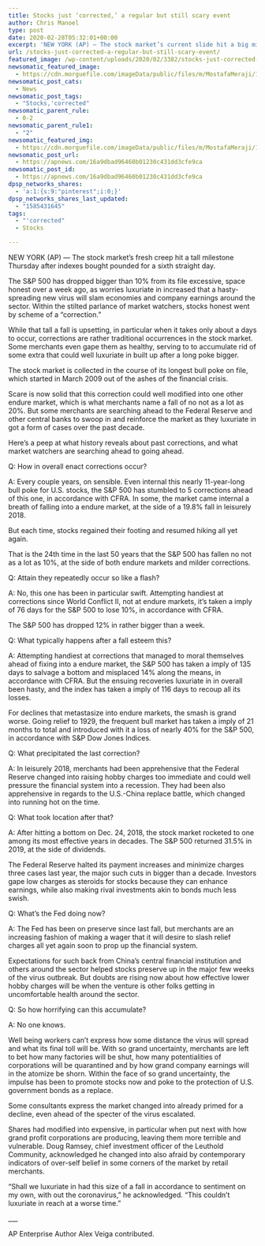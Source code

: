 ```yaml
---
title: Stocks just ‘corrected,’ a regular but still scary event
author: Chris Manoel
type: post
date: 2020-02-28T05:32:01+00:00
excerpt: 'NEW YORK (AP) — The stock market’s current slide hit a big milestone Thursday after indexes got pounded for a sixth straight day.The S&amp;P 500 has dropped more than 10% from its record high, set just over a week ago, as worries have increased that a fast-spreading new virus will slam economies and corporate profits&hellip;'
url: /stocks-just-corrected-a-regular-but-still-scary-event/
featured_image: /wp-content/uploads/2020/02/3382/stocks-just-corrected-a-regular-but-still-scary-event.jpg
newsomatic_featured_image:
  - https://cdn.morguefile.com/imageData/public/files/m/MostafaMeraji/12/p/25e674bacae16d2503a0107a3b33c16d.jpg
newsomatic_post_cats:
  - News
newsomatic_post_tags:
  - "Stocks,'corrected"
newsomatic_parent_rule:
  - 0-2
newsomatic_parent_rule1:
  - "2"
newsomatic_featured_img:
  - https://cdn.morguefile.com/imageData/public/files/m/MostafaMeraji/12/p/25e674bacae16d2503a0107a3b33c16d.jpg
newsomatic_post_url:
  - https://apnews.com/16a9dbad96460b01230c431dd3cfe9ca
newsomatic_post_id:
  - https://apnews.com/16a9dbad96460b01230c431dd3cfe9ca
dpsp_networks_shares:
  - 'a:1:{s:9:"pinterest";i:0;}'
dpsp_networks_shares_last_updated:
  - "1585431645"
tags:
  - "'corrected"
  - Stocks

---
```

<div class="Article" data-key="article">
  <p class="Component-root-0-2-76 Component-p-0-2-68">
    NEW YORK (AP) — The stock market’s fresh creep hit a tall milestone Thursday after indexes bought pounded for a sixth straight day.
  </p>
  
  <p class="Component-root-0-2-76 Component-p-0-2-68">
    The S&P 500 has dropped bigger than 10% from its file excessive, space honest over a week ago, as worries luxuriate in increased that a hasty-spreading new virus will slam economies and company earnings around the sector. Within the stilted parlance of market watchers, stocks honest went by scheme of a “correction.”
  </p>
  
  <p class="Component-root-0-2-76 Component-p-0-2-68">
    While that tall a fall is upsetting, in particular when it takes only about a days to occur, corrections are rather traditional occurrences in the stock market. Some merchants even gape them as healthy, serving to to accumulate rid of some extra that could well luxuriate in built up after a long poke bigger.
  </p>
  
  <div data-key="ad-placeholder" id="div-gpt-ad-1470255291270-0" class="DFPSlot Component-dfp-0-2-72 Component-ad-0-2-39">
  </div>
  
  <p class="Component-root-0-2-76 Component-p-0-2-68">
    The stock market is collected in the course of its longest bull poke on file, which started in March 2009 out of the ashes of the financial crisis.
  </p>
  
  <p class="Component-root-0-2-76 Component-p-0-2-68">
    Scare is now solid that this correction could well modified into one other endure market, which is what merchants name a fall of no not as a lot as 20%. But some merchants are searching ahead to the Federal Reserve and other central banks to swoop in and reinforce the market as they luxuriate in got a form of cases over the past decade.
  </p>
  
  <p class="Component-root-0-2-76 Component-p-0-2-68">
    Here’s a peep at what history reveals about past corrections, and what market watchers are searching ahead to going ahead.
  </p>
  
  <p class="Component-root-0-2-76 Component-p-0-2-68">
    Q: How in overall enact corrections occur?
  </p>
  
  <p class="Component-root-0-2-76 Component-p-0-2-68">
    A: Every couple years, on sensible. Even internal this nearly 11-year-long bull poke for U.S. stocks, the S&P 500 has stumbled to 5 corrections ahead of this one, in accordance with CFRA. In some, the market came internal a breath of falling into a endure market, at the side of a 19.8% fall in leisurely 2018.
  </p>
  
  <p class="Component-root-0-2-76 Component-p-0-2-68">
    But each time, stocks regained their footing and resumed hiking all yet again.
  </p>
  
  <p class="Component-root-0-2-76 Component-p-0-2-68">
    That is the 24th time in the last 50 years that the S&P 500 has fallen no not as a lot as 10%, at the side of both endure markets and milder corrections.
  </p>
  
  <p class="Component-root-0-2-76 Component-p-0-2-68">
    Q: Attain they repeatedly occur so like a flash?
  </p>
  
  <p class="Component-root-0-2-76 Component-p-0-2-68">
    A: No, this one has been in particular swift. Attempting handiest at corrections since World Conflict II, not at endure markets, it’s taken a imply of 76 days for the S&P 500 to lose 10%, in accordance with CFRA.
  </p>
  
  <p class="Component-root-0-2-76 Component-p-0-2-68">
    The S&P 500 has dropped 12% in rather bigger than a week.
  </p>
  
  <p class="Component-root-0-2-76 Component-p-0-2-68">
    Q: What typically happens after a fall esteem this?
  </p>
  
  <p class="Component-root-0-2-76 Component-p-0-2-68">
    A: Attempting handiest at corrections that managed to moral themselves ahead of fixing into a endure market, the S&P 500 has taken a imply of 135 days to salvage a bottom and misplaced 14% along the means, in accordance with CFRA. But the ensuing recoveries luxuriate in in overall been hasty, and the index has taken a imply of 116 days to recoup all its losses.
  </p>
  
  <div data-key="ad-placeholder" id="div-gpt-ad-1470255291270-1" class="DFPSlot Component-dfp-0-2-72 Component-ad-0-2-39">
  </div>
  
  <p class="Component-root-0-2-76 Component-p-0-2-68">
    For declines that metastasize into endure markets, the smash is grand worse. Going relief to 1929, the frequent bull market has taken a imply of 21 months to total and introduced with it a loss of nearly 40% for the S&P 500, in accordance with S&P Dow Jones Indices.
  </p>
  
  <p class="Component-root-0-2-76 Component-p-0-2-68">
    Q: What precipitated the last correction?
  </p>
  
  <p class="Component-root-0-2-76 Component-p-0-2-68">
    A: In leisurely 2018, merchants had been apprehensive that the Federal Reserve changed into raising hobby charges too immediate and could well pressure the financial system into a recession. They had been also apprehensive in regards to the U.S.-China replace battle, which changed into running hot on the time.
  </p>
  
  <p class="Component-root-0-2-76 Component-p-0-2-68">
    Q: What took location after that?
  </p>
  
  <p class="Component-root-0-2-76 Component-p-0-2-68">
    A: After hitting a bottom on Dec. 24, 2018, the stock market rocketed to one among its most effective years in decades. The S&P 500 returned 31.5% in 2019, at the side of dividends.
  </p>
  
  <p class="Component-root-0-2-76 Component-p-0-2-68">
    The Federal Reserve halted its payment increases and minimize charges three cases last year, the major such cuts in bigger than a decade. Investors gape low charges as steroids for stocks because they can enhance earnings, while also making rival investments akin to bonds much less swish.
  </p>
  
  <p class="Component-root-0-2-76 Component-p-0-2-68">
    Q: What’s the Fed doing now?
  </p>
  
  <p class="Component-root-0-2-76 Component-p-0-2-68">
    A: The Fed has been on preserve since last fall, but merchants are an increasing fashion of making a wager that it will desire to slash relief charges all yet again soon to prop up the financial system.
  </p>
  
  <p class="Component-root-0-2-76 Component-p-0-2-68">
    Expectations for such back from China’s central financial institution and others around the sector helped stocks preserve up in the major few weeks of the virus outbreak. But doubts are rising now about how effective lower hobby charges will be when the venture is other folks getting in uncomfortable health around the sector.
  </p>
  
  <p class="Component-root-0-2-76 Component-p-0-2-68">
    Q: So how horrifying can this accumulate?
  </p>
  
  <p class="Component-root-0-2-76 Component-p-0-2-68">
    A: No one knows.
  </p>
  
  <p class="Component-root-0-2-76 Component-p-0-2-68">
    Well being workers can’t express how some distance the virus will spread and what its final toll will be. With so grand uncertainty, merchants are left to bet how many factories will be shut, how many potentialities of corporations will be quarantined and by how grand company earnings will in the atomize be shorn. Within the face of so grand uncertainty, the impulse has been to promote stocks now and poke to the protection of U.S. government bonds as a replace.
  </p>
  
  <p class="Component-root-0-2-76 Component-p-0-2-68">
    Some consultants express the market changed into already primed for a decline, even ahead of the specter of the virus escalated.
  </p>
  
  <p class="Component-root-0-2-76 Component-p-0-2-68">
    Shares had modified into expensive, in particular when put next with how grand profit corporations are producing, leaving them more terrible and vulnerable. Doug Ramsey, chief investment officer of the Leuthold Community, acknowledged he changed into also afraid by contemporary indicators of over-self belief in some corners of the market by retail merchants.
  </p>
  
  <p class="Component-root-0-2-76 Component-p-0-2-68">
    “Shall we luxuriate in had this size of a fall in accordance to sentiment on my own, with out the coronavirus,” he acknowledged. “This couldn&#8217;t luxuriate in reach at a worse time.”
  </p>
  
  <p class="Component-root-0-2-76 Component-p-0-2-68">
    ___
  </p>
  
  <p class="Component-root-0-2-76 Component-p-0-2-68">
    AP Enterprise Author Alex Veiga contributed.
  </p>
</div>